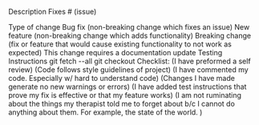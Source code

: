 Description
Fixes # (issue)

Type of change
 Bug fix (non-breaking change which fixes an issue)
 New feature (non-breaking change which adds functionality)
 Breaking change (fix or feature that would cause existing functionality to not work as expected)
 This change requires a documentation update
Testing Instructions
git fetch --all
git checkout <branch-name>
Checklist:
 (I have preformed a self review)
 (Code follows style guidelines of project)
 (I have commented my code. Especially w/ hard to understand code)
 (Changes I have made generate no new warnings or errors)
 (I have added test instructions that prove my fix is effective or that my feature works)
 (I am not ruminating about the things my therapist told me to forget about b/c I cannot do anything about them. For example, the state of the world. )
